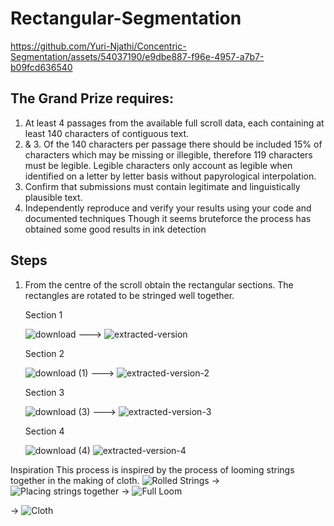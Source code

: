 # Rectangular-Segmentation

https://github.com/Yuri-Njathi/Concentric-Segmentation/assets/54037190/e9dbe887-f96e-4957-a7b7-b09fcd636540

## The Grand Prize requires:
1. At least 4 passages from the available full scroll data, each containing at least 140 characters of contiguous text.
2. & 3. Of the 140 characters per passage there should be included 15% of characters which may be missing or illegible, therefore 119 characters must be legible. Legible characters only account as legible when identified on a letter by letter basis without papyrological interpolation.
4. Confirm that submissions must contain legitimate and linguistically plausible text.
5. Independently reproduce and verify your results using your code and documented techniques
Though it seems bruteforce the process has obtained some good results in ink detection

## Steps

1. From the centre of the scroll obtain the rectangular sections. The rectangles are rotated to be stringed well together. 
   
   Section 1
   
   ![download](https://github.com/Yuri-Njathi/Concentric-Segmentation/assets/54037190/f6db1faf-7757-4217-b30f-48168750ecdf) --->
   ![extracted-version](https://github.com/Yuri-Njathi/Concentric-Segmentation/assets/54037190/bb8ce18f-4a13-4ecc-9088-0703fa8ff98e)

   Section 2

   ![download (1)](https://github.com/Yuri-Njathi/Concentric-Segmentation/assets/54037190/16f7ab2d-3e1a-4b0e-99e7-f85e9fc67875) --->
   ![extracted-version-2](https://github.com/Yuri-Njathi/Concentric-Segmentation/assets/54037190/b0b0db01-c1c9-497d-a3e4-a476e30bf0fb)

   Section 3
   
   ![download (3)](https://github.com/Yuri-Njathi/Concentric-Segmentation/assets/54037190/ea96e400-90c5-4f1b-99c8-354ce5d01110) --->
   ![extracted-version-3](https://github.com/Yuri-Njathi/Concentric-Segmentation/assets/54037190/eef87b0b-66c6-463a-b567-f3b1dbbfaab1)

   Section 4

   ![download (4)](https://github.com/Yuri-Njathi/Concentric-Segmentation/assets/54037190/ef4f1024-1f9f-4845-ab57-268424cc9298)
   ![extracted-version-4](https://github.com/Yuri-Njathi/Concentric-Segmentation/assets/54037190/b0ebd017-28e4-4e03-9651-e353a0e944e6)

   
   


Inspiration
This process is inspired by the process of looming strings together in the making of cloth.
![Rolled Strings](https://encrypted-tbn0.gstatic.com/images?q=tbn:ANd9GcQL6K6YyQikKAqKy78EH_P0nEG39q-BcxiclA&usqp=CAU)
->
![Placing strings together](https://encrypted-tbn0.gstatic.com/images?q=tbn:ANd9GcSQwvVhuWPCh1Yre3EdhLpk_LMP0sfTpLk-yw&usqp=CAU)
->
![Full Loom](https://www.afieldguidetoneedlework.com/uploads/2/8/1/7/28173247/img-8480_orig.jpg)

->
![Cloth](https://img.freepik.com/premium-vector/wide-blank-old-scroll-blueprint-roll-template-white_88653-958.jpg?w=2000)
